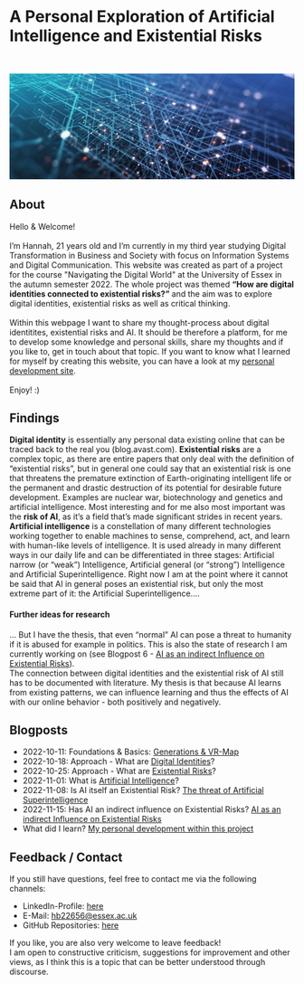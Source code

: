 # A Personal Exploration of Artificial Intelligence and Existential Risks
<br>
<p align="center">
  <img src="assets/img/artificialintelligence.jpg">
</p>

## About
Hello & Welcome! 
<br><br>
I’m Hannah, 21 years old and I’m currently in my third year studying Digital Transformation in Business and Society with focus on Information Systems and Digital Communication. This website was created as part of a project for the course "Navigating the Digital World" at the University of Essex in the autumn semester 2022. The whole project was themed **“How are digital identities connected to existential risks?”** and the aim was to explore digital identities, existential risks as well as critical thinking. 
<br><br>
Within this webpage I want to share my thought-process about digital identitites, existential risks and AI. It should be therefore a platform, for me to develop some knowledge and personal skills, share my thoughts and if you like to, get in touch about that topic. If you want to know what I learned for myself by creating this website, you can have a look at my [personal development site](/pages/0_personal_development.md).
<br><br>
Enjoy! :)

## Findings
**Digital identity** is essentially any personal data existing online that can be traced back to the real you (blog.avast.com). **Existential risks** are a complex topic, as there are entire papers that only deal with the definition of “existential risks”, but in general one could say that an existential risk is one that threatens the premature extinction of Earth-originating intelligent life or the permanent and drastic destruction of its potential for desirable future development. Examples are nuclear war, biotechnology and genetics and artificial intelligence. Most interesting and for me also most important was the **risk of AI**, as it’s a field that’s made significant strides in recent years. **Artificial intelligence** is a constellation of many different technologies working together to enable machines to sense, comprehend, act, and learn with human-like levels of intelligence. It is used already in many different ways in our daily life and can be differentiated in three stages: Artificial narrow (or “weak”) Intelligence, Artificial general (or “strong”) Intelligence and Artificial Superintelligence. Right now I am at the point where it cannot be said that AI in general poses an existential risk, but only the most extreme part of it: the Artificial Superintelligence....<br>
#### Further ideas for research
... But I have the thesis, that even “normal” AI can pose a threat to humanity if it is abused for example in politics. This is also the state of research I am currently working on (see Blogpost 6 - [AI as an indirect Influence on Existential Risks](/pages/6_ai_and_politics.md)).<br>
The connection between digital identities and the existential risk of AI still has to be documented with literature. My thesis is that because AI learns from existing patterns, we can influence learning and thus the effects of AI with our online behavior - both positively and negatively.


## Blogposts
- 2022-10-11: Foundations & Basics: [Generations & VR-Map](/pages/1_basics.md)
- 2022-10-18: Approach - What are [Digital Identities](/pages/2_digital_identities.md)?
- 2022-10-25: Approach - What are [Existential Risks](/pages/3_existential_risks.md)?
- 2022-11-01: What is [Artificial Intelligence](pages/4_ai.md)? 
- 2022-11-08: Is AI itself an Existential Risk? [The threat of Artificial Superintelligence](/pages/5_ai_as_er.md)
- 2022-11-15: Has AI an indirect influence on Existential Risks? [AI as an indirect Influence on Existential Risks](/pages/6_ai_and_politics.md)
- What did I learn? [My personal development within this project](/pages/0_personal_development.md)

## Feedback / Contact
If you still have questions, feel free to contact me via the following channels:
-	LinkedIn-Profile: [here](https://www.linkedin.com/in/hannah-bittl-144974225)
-	E-Mail: hb22656@essex.ac.uk
-	GitHub Repositories: [here](https://github.com/2200082)

If you like, you are also very welcome to leave feedback! <br>
I am open to constructive criticism, suggestions for improvement and other views, as I think this is a topic that can be better understood through discourse.

